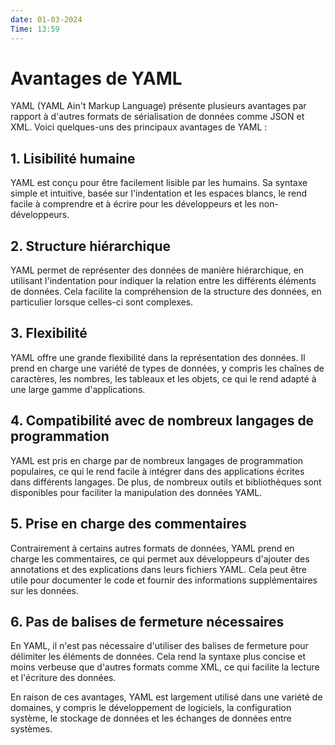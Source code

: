 ```yaml
---
date: 01-03-2024
Time: 13:59
---
```

# Avantages de YAML

YAML (YAML Ain't Markup Language) présente plusieurs avantages par rapport à d'autres formats de sérialisation de données comme JSON et XML. Voici quelques-uns des principaux avantages de YAML :

## 1. Lisibilité humaine

YAML est conçu pour être facilement lisible par les humains. Sa syntaxe simple et intuitive, basée sur l'indentation et les espaces blancs, le rend facile à comprendre et à écrire pour les développeurs et les non-développeurs.

## 2. Structure hiérarchique

YAML permet de représenter des données de manière hiérarchique, en utilisant l'indentation pour indiquer la relation entre les différents éléments de données. Cela facilite la compréhension de la structure des données, en particulier lorsque celles-ci sont complexes.

## 3. Flexibilité

YAML offre une grande flexibilité dans la représentation des données. Il prend en charge une variété de types de données, y compris les chaînes de caractères, les nombres, les tableaux et les objets, ce qui le rend adapté à une large gamme d'applications.

## 4. Compatibilité avec de nombreux langages de programmation

YAML est pris en charge par de nombreux langages de programmation populaires, ce qui le rend facile à intégrer dans des applications écrites dans différents langages. De plus, de nombreux outils et bibliothèques sont disponibles pour faciliter la manipulation des données YAML.

## 5. Prise en charge des commentaires

Contrairement à certains autres formats de données, YAML prend en charge les commentaires, ce qui permet aux développeurs d'ajouter des annotations et des explications dans leurs fichiers YAML. Cela peut être utile pour documenter le code et fournir des informations supplémentaires sur les données.

## 6. Pas de balises de fermeture nécessaires

En YAML, il n'est pas nécessaire d'utiliser des balises de fermeture pour délimiter les éléments de données. Cela rend la syntaxe plus concise et moins verbeuse que d'autres formats comme XML, ce qui facilite la lecture et l'écriture des données.

En raison de ces avantages, YAML est largement utilisé dans une variété de domaines, y compris le développement de logiciels, la configuration système, le stockage de données et les échanges de données entre systèmes.

